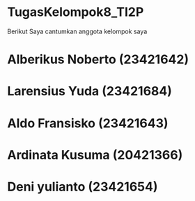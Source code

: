 # TugasKelompok8_TI2P
Berikut Saya cantumkan anggota kelompok saya
# Alberikus Noberto  (23421642)
# Larensius Yuda (23421684)
# Aldo Fransisko (23421643)
# Ardinata Kusuma (20421366)
# Deni yulianto (23421654)
